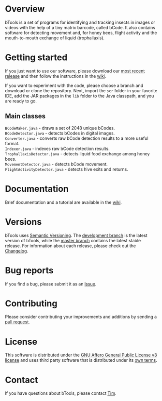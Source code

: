 # Overview

bTools is a set of programs for identifying and tracking insects in images or videos with the help of a tiny matrix barcode, called bCode. It also contains software for detecting movement and, for honey bees, flight activity and the mouth-to-mouth exchange of liquid (trophallaxis). 

# Getting started

If you just want to use our software, please download our [most recent release](https://github.com/gernat/btools/releases/) and then follow the instructions in the [wiki](https://github.com/gernat/btools/wiki).

If you want to experiment with the code, please choose a branch and download or clone the repository. Next, import the `scr` folder in your favorite IDE, add the JAR packages in the `lib` folder to the Java classpath, and you are ready to go.

## Main classes

`BCodeMaker.java` - draws a set of 2048 unique bCodes.  
`BCodeDetector.java` - detects bCodes in digital images.  
`Converter.java` - converts raw bCode detection results to a more useful format.  
`Indexer.java` - indexes raw bCode detection results.  
`TrophallaxisDetector.java` - detects liquid food exchange among honey bees.  
`MovementDetector.java` - detects bCode movement.  
`FlightActivityDetector.java` - detects hive exits and returns.

# Documentation

Brief documentation and a tutorial are available in the [wiki](https://github.com/gernat/btools/wiki).

# Versions

bTools uses [Semantic Versioning](http://www.semver.org). The [development branch](https://github.com/gernat/btools/tree/development) is the latest version of bTools, while the [master branch](https://github.com/gernat/btools/tree/master) contains the latest stable release. For information about each release, please check out the [Changelog](https://github.com/gernat/btools/blob/master/CHANGELOG).

# Bug reports

If you find a bug, please submit it as an [Issue](https://github.com/gernat/btools/issues).

# Contributing

Please consider contributing your improvements and additions by sending a [pull request](https://github.com/gernat/btools/pulls).

# License

This software is distributed under the [GNU Affero General Public License v3 license](https://github.com/gernat/btools/blob/master/LICENSE) and uses third party software that is distributed under its [own terms](https://github.com/gernat/btools/blob/master/res/LICENSE-3RD-PARTY). 

# Contact

If you have questions about bTools, please contact [Tim](mailto:gernat@illinois.edu).